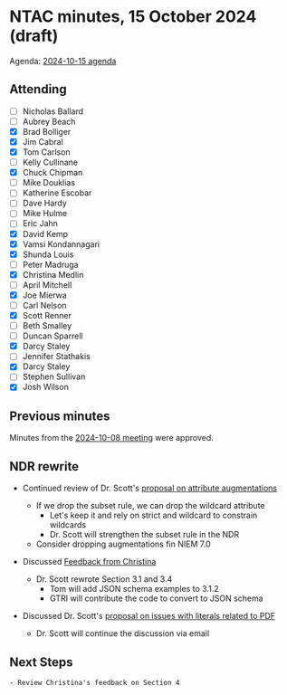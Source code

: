 # NTAC minutes, 15 October 2024 (draft)

Agenda: [2024-10-15 agenda](2024-10-15-agenda.md)

## Attending

- [ ] Nicholas Ballard
- [ ] Aubrey Beach
- [x] Brad Bolliger
- [x] Jim Cabral
- [x] Tom Carlson
- [ ] Kelly Cullinane
- [x] Chuck Chipman
- [ ] Mike Douklias
- [ ] Katherine Escobar
- [ ] Dave Hardy
- [ ] Mike Hulme
- [ ] Eric Jahn
- [x] David Kemp
- [x] Vamsi Kondannagari
- [x] Shunda Louis
- [ ] Peter Madruga
- [x] Christina Medlin
- [ ] April Mitchell
- [x] Joe Mierwa
- [ ] Carl Nelson
- [x] Scott Renner
- [ ] Beth Smalley
- [ ] Duncan Sparrell
- [x] Darcy Staley 
- [ ] Jennifer Stathakis
- [x] Darcy Staley
- [ ] Stephen Sullivan
- [x] Josh Wilson

## Previous minutes

Minutes from the [2024-10-08 meeting](2024-10-08-minutes.md) were approved.

## NDR rewrite
- Continued review of Dr. Scott's [proposal on attribute augmentations](https://lists.oasis-open-projects.org/g/niemopen-ntactsc/attachment/725/1/AttributeAugmentation-241003.pdf)
  - If we drop the subset rule, we can drop the wildcard attribute
    - Let's keep it and rely on strict and wildcard to constrain wildcards
    - Dr. Scott will strengthen the subset rule in the NDR
  - Consider dropping augmentations fin NIEM 7.0

- Discussed [Feedback from Christina](https://github.com/niemopen/niem-naming-design-rules/blob/dev/ndr-feedback.md)
  - Dr. Scott rewrote Section 3.1 and 3.4
    - Tom will add JSON schema examples to 3.1.2
    - GTRI will contribute the code to convert to JSON schema 

- Discussed Dr. Scott's [proposal on issues with literals related to PDF](https://lists.oasis-open-projects.org/g/niemopen-ntactsc/attachment/732/0/Literals-241009.pdf)
    - Dr. Scott will continue the discussion via email

## Next Steps
    - Review Christina's feedback on Section 4